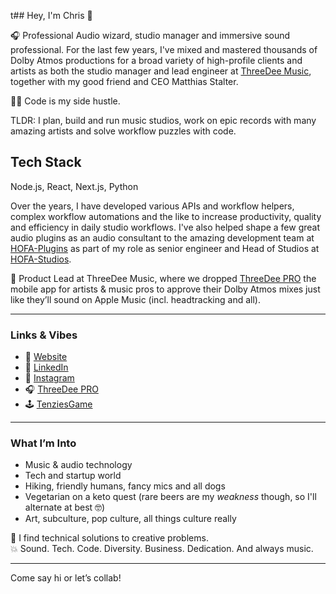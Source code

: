 t## Hey, I'm Chris 👋

🎧 Professional Audio wizard, studio manager and immersive sound professional. For the last few years, I've mixed and mastered thousands of Dolby Atmos productions for a broad variety of high-profile clients and artists as both the studio manager and lead engineer at [ThreeDee Music](https://www.threedeemusic.com/), together with my good friend and CEO Matthias Stalter.

👨‍💻 Code is my side hustle.

TLDR: I plan, build and run music studios, work on epic records with many amazing artists and solve workflow puzzles with code.

## Tech Stack
Node.js, React, Next.js, Python

Over the years, I have developed various APIs and workflow helpers, complex workflow automations and the like to increase productivity, quality and efficiency in daily studio workflows. I've also helped shape a few great audio plugins as an audio consultant to the amazing development team at [HOFA-Plugins](https://hofa-plugins.de/) as part of my role as senior engineer and Head of Studios at [HOFA-Studios](https://hofa-studios.de/).

🚀 Product Lead at ThreeDee Music, where we dropped [ThreeDee PRO](https://apps.apple.com/at/app/threedee-pro/id1584653537) the mobile app for artists & music pros to approve their Dolby Atmos mixes just like they’ll sound on Apple Music (incl. headtracking and all).

---

### Links & Vibes
- 👤 [Website](https://www.christoph-thiers.de/)
- 💼 [LinkedIn](https://www.linkedin.com/in/christophthiers/)
- 📸 [Instagram](https://www.instagram.com/christoph_thiers/)
- 🎧 [ThreeDee PRO](https://apps.apple.com/at/app/threedee-pro/id1584653537)
- 🕹️ [TenziesGame](https://github.com/Christoph-Thiers/TenziesGame)

---

### What I’m Into
- Music & audio technology
- Tech and startup world
- Hiking, friendly humans, fancy mics and all dogs
- Vegetarian on a keto quest (rare beers are my *weakness* though, so I'll alternate at best 🤓)
- Art, subculture, pop culture, all things culture really

🧩 I find technical solutions to creative problems.  
💥 Sound. Tech. Code. Diversity. Business. Dedication. And always music.

---

Come say hi or let’s collab!
